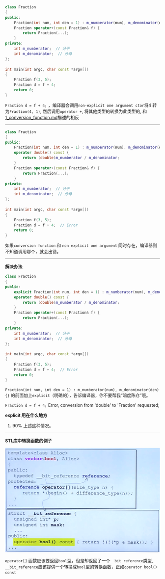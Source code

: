 
```cpp
class Fraction
{
public:
    Fraction(int num, int den = 1) : m_numberator(num), m_denominator(den) {}
    Fraction operator+(const Fraction& f) {
        return Fraction(...);
    }
private:
    int m_numberator;  // 分子
    int m_denominator;  // 分母
};

int main(int argc, char const *argv[])
{
    Fraction f(3, 5);
    Fraction d = f + 4;
    return 0;
}
```

`Fraction d = f + 4;` ，编译器会调用`non-explicit one argument ctor`将4 转为`Fraction(4, 1)`, 然后调用`operator +`, 将其他类型的转换为此类型的, 和 <a href="./1_conversion_function.md">1_conversion_function.md</a>描述的相反


------------------------------------------

```cpp
class Fraction
{
public:
    Fraction(int num, int den = 1) : m_numberator(num), m_denominator(den) {}
    operator double() const {
        return (double)m_numberator / m_denominator;
    }
    Fraction operator+(const Fraction& f) {
        return Fraction(...);
    }
private:
    int m_numberator;  // 分子
    int m_denominator;  // 分母
};

int main(int argc, char const *argv[])
{
    Fraction f(3, 5);
    Fraction d = f + 4;  // Error
    return 0;
}
```

如果`conversion function` 和 `non explicit one argument` 同时存在，编译器则不知道调用哪个，就会出错。


------------------------------
**解决办法**

```cpp
class Fraction
{
public:
    explicit Fraction(int num, int den = 1) : m_numberator(num), m_denominator(den) {}
    operator double() const {
        return (double)m_numberator / m_denominator;
    }
    Fraction operator+(const Fraction& f) {
        return Fraction(...);
    }
private:
    int m_numberator;  // 分子
    int m_denominator;  // 分母
};

int main(int argc, char const *argv[])
{
    Fraction f(3, 5);
    Fraction d = f + 4;  // Error
    return 0;
}
```

`Fraction(int num, int den = 1) : m_numberator(num), m_denominator(den) {}` 的前面加上`explicit`（明确的），告诉编译器，你不要帮我“暗度陈仓”哦。

`Fraction d = f + 4;` Error, conversion from 'double' to 'Fraction' requested;


**explicit 用在什么地方**

1. 90% 上述这种情况。


---------------------------------------------------

**STL库中转换函数的例子**

<img src="../images/conversion_function.png">

`operator[]` 函数应该要返回`bool`型，但是却返回了一个`__bit_reference`类型, `__bit_reference`应该提供一个转换成`bool`型的转换函数，正如`operator bool() const`
